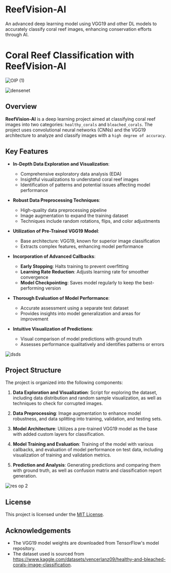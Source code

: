 # ReefVision-AI
An advanced deep learning model using VGG19 and other DL models to accurately classify coral reef images, enhancing conservation efforts through AI.
# Coral Reef Classification with ReefVision-AI
![OIP (1)](https://github.com/user-attachments/assets/0392181b-5768-483d-9fa6-85a28389da63)


![densenet](https://github.com/user-attachments/assets/901da235-ffb4-4b9d-8dd1-76b8c87362ad)


## Overview

**ReefVision-AI** is a deep learning project aimed at classifying coral reef images into two categories: `healthy_corals` and `bleached_corals`. The project uses convolutional neural networks (CNNs) and the VGG19 architecture to analyze and classify images with a `high degree of accuracy`.

## Key Features


- **In-Depth Data Exploration and Visualization**: 
  - Comprehensive exploratory data analysis (EDA)
  - Insightful visualizations to understand coral reef images
  - Identification of patterns and potential issues affecting model performance

- **Robust Data Preprocessing Techniques**:
  - High-quality data preprocessing pipeline
  - Image augmentation to expand the training dataset
  - Techniques include random rotations, flips, and color adjustments

- **Utilization of Pre-Trained VGG19 Model**:
  - Base architecture: VGG19, known for superior image classification
  - Extracts complex features, enhancing model performance

- **Incorporation of Advanced Callbacks**:
  - **Early Stopping**: Halts training to prevent overfitting
  - **Learning Rate Reduction**: Adjusts learning rate for smoother convergence
  - **Model Checkpointing**: Saves model regularly to keep the best-performing version

- **Thorough Evaluation of Model Performance**:
  - Accurate assessment using a separate test dataset
  - Provides insights into model generalization and areas for improvement

- **Intuitive Visualization of Predictions**:
  - Visual comparison of model predictions with ground truth
  - Assesses performance qualitatively and identifies patterns or errors

![dsds](https://github.com/user-attachments/assets/9cdca884-da7a-43b5-9049-aebe479b5840)


## Project Structure

The project is organized into the following components:

1. **Data Exploration and Visualization**: Script for exploring the dataset, including data distribution and random sample visualization, as well as techniques to check for corrupted images.

2. **Data Preprocessing**: Image augmentation to enhance model robustness, and data splitting into training, validation, and testing sets.

3. **Model Architecture**: Utilizes a pre-trained VGG19 model as the base with added custom layers for classification.

4. **Model Training and Evaluation**: Training of the model with various callbacks, and evaluation of model performance on test data, including visualization of training and validation metrics.

5. **Prediction and Analysis**: Generating predictions and comparing them with ground truth, as well as confusion matrix and classification report generation.



  ![res op 2](https://github.com/user-attachments/assets/aa11cc4e-6c96-4bac-9384-bc0ec22103de)


## License

This project is licensed under the [MIT License](LICENSE).

## Acknowledgements

- The VGG19 model weights are downloaded from TensorFlow's model repository.
- The dataset used is sourced from https://www.kaggle.com/datasets/vencerlanz09/healthy-and-bleached-corals-image-classification.

